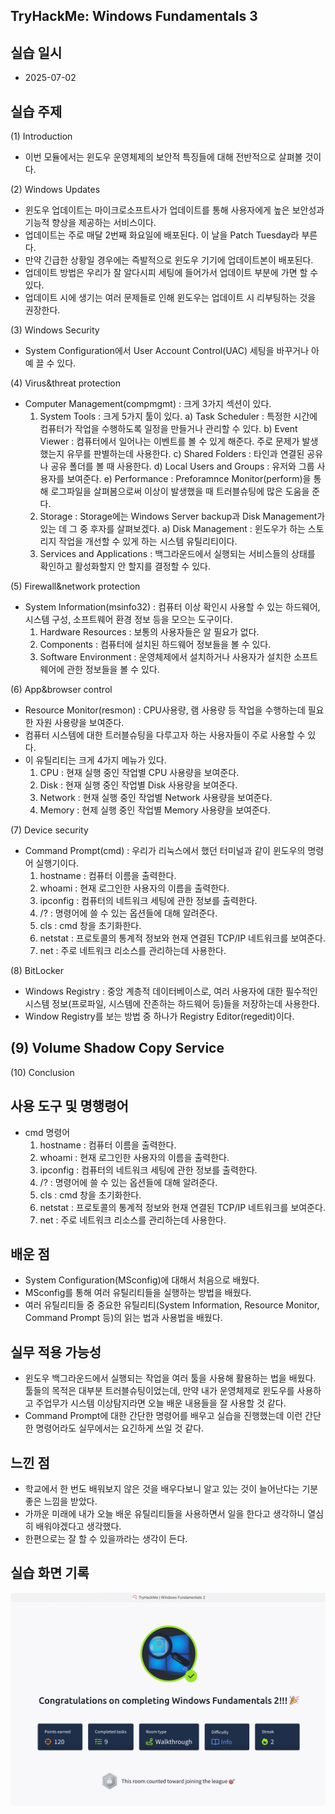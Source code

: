 ## TryHackMe: Windows Fundamentals 3


## 실습 일시
 - 2025-07-02


## 실습 주제
(1) Introduction
 - 이번 모듈에서는 윈도우 운영체제의 보안적 특징들에 대해 전반적으로  살펴볼 것이다.

(2) Windows Updates
 - 윈도우 업데이트는 마이크로소프트사가 업데이트를 통해 사용자에게 높은 보안성과 기능적 향상을 제공하는 서비스이다.
 - 업데이트는 주로 매달 2번째 화요일에 배포된다. 이 날을 Patch Tuesday라 부른다.
 - 만약 긴급한 상황일 경우에는 즉발적으로 윈도우 기기에 업데이트본이 배포된다.
 - 업데이트 방법은 우리가 잘 알다시피 세팅에 들어가서 업데이트 부분에 가면 할 수 있다.
 - 업데이트 시에 생기는 여러 문제들로 인해 윈도우는 업데이트 시 리부팅하는 것을 권장한다.
  
(3) Windows Security
 - System Configuration에서 User Account Control(UAC) 세팅을 바꾸거나 아예 끌 수 있다.

(4) Virus&threat protection
 - Computer Management(compmgmt) : 크게 3가지 섹션이 있다.
   1) System Tools : 크게 5가지 툴이 있다.
      a) Task Scheduler : 특정한 시간에 컴퓨터가 작업을 수행하도록 일정을 만들거나 관리할 수 있다.
      b) Event Viewer : 컴퓨터에서 일어나는 이벤트를 볼 수 있게 해준다. 주로 문제가 발생했는지 유무를 판별하는데 사용한다.
      c) Shared Folders : 타인과 연결된 공유나 공유 폴더를 볼 때 사용한다.
      d) Local Users and Groups : 유저와 그룹 사용자를 보여준다.
      e) Performance : Preforamnce Monitor(perform)을 통해 로그파일을 살펴봄으로써 이상이 발생했을 때 트러블슈팅에 많은 도움을 준다.
   2) Storage : Storage에는 Windows Server backup과 Disk Management가 있는 데 그 중 후자를 살펴보겠다.
      a) Disk Management : 윈도우가 하는 스토리지 작업을 개선할 수 있게 하는 시스템 유틸리티이다.
   3) Services and Applications : 백그라운드에서 실행되는 서비스들의 상태를 확인하고 활성화할지 안 할지를 결정할 수 있다.  

(5) Firewall&network protection
 - System Information(msinfo32) : 컴퓨터 이상 확인시 사용할 수 있는 하드웨어, 시스템 구성, 소프트웨어 환경 정보 등을 모으는 도구이다.
   1) Hardware Resources : 보통의 사용자들은 알 필요가 없다.
   2) Components : 컴퓨터에 설치된 하드웨어 정보들을 볼 수 있다.
   3) Software Environment : 운영체제에서 설치하거나 사용자가 설치한 소프트웨어에 관한 정보들을 볼 수 있다.
   
(6) App&browser control
 - Resource Monitor(resmon) : CPU사용량, 램 사용량 등 작업을 수행하는데 필요한 자원 사용량을 보여준다.
 - 컴퓨터 시스템에 대한 트러블슈팅을 다루고자 하는 사용자들이 주로 사용할 수 있다.
 - 이 유틸리티는 크게 4가지 메뉴가 있다.
   1) CPU : 현재 실행 중인 작업별 CPU 사용량을 보여준다.
   2) Disk : 현재 실행 중인 작업별 Disk 사용량을 보여준다.
   3) Network : 현재 실행 중인 작업별 Network 사용량을 보여준다.
   4) Memory : 현제 실행 중인 작업별 Memory 사용량을 보여준다.

(7) Device security
 - Command Prompt(cmd) : 우리가 리눅스에서 했던 터미널과 같이 윈도우의 명령어 실행기이다.
   1) hostname : 컴퓨터 이름을 출력한다.
   2) whoami : 현재 로그인한 사용자의 이름을 출력한다.
   3) ipconfig : 컴퓨터의 네트워크 세팅에 관한 정보를 출력한다.
   4) /? : 명령어에 쓸 수 있는 옵션들에 대해 알려준다.
   5) cls : cmd 창을 초기화한다.
   6) netstat : 프로토콜의 통계적 정보와 현재 연결된 TCP/IP 네트워크를 보여준다.
   7) net : 주로 네트워크 리소스를 관리하는데 사용한다. 
   
(8) BitLocker
 - Windows Registry : 중앙 계층적 데이터베이스로, 여러 사용자에 대한 필수적인 시스템 정보(프로파일, 시스템에 잔존하는 하드웨어 등)들을 저장하는데 사용한다.
 - Window Registry를 보는 방법 중 하나가 Registry Editor(regedit)이다.  
   
(9) Volume Shadow Copy Service
 - 

(10) Conclusion


## 사용 도구 및 명행령어   
 - cmd 명령어
   1) hostname : 컴퓨터 이름을 출력한다.
   2) whoami : 현재 로그인한 사용자의 이름을 출력한다.
   3) ipconfig : 컴퓨터의 네트워크 세팅에 관한 정보를 출력한다.
   4) /? : 명령어에 쓸 수 있는 옵션들에 대해 알려준다.
   5) cls : cmd 창을 초기화한다.
   6) netstat : 프로토콜의 통계적 정보와 현재 연결된 TCP/IP 네트워크를 보여준다.
   7) net : 주로 네트워크 리소스를 관리하는데 사용한다. 
   


## 배운 점
 - System Configuration(MSconfig)에 대해서 처음으로 배웠다. 
 - MSconfig를 통해 여러 유틸리티들을 실행하는 방법을 배웠다.
 - 여러 유틸리티들 중 중요한 유틸리티(System Information, Resource Monitor, Command Prompt 등)의 읽는 법과 사용법을 배웠다.
   


## 실무 적용 가능성
 - 윈도우 백그라운드에서 실행되는 작업을 여러 툴을 사용해 활용하는 법을 배웠다. 툴들의 목적은 대부분 트러블슈팅이었는데, 만약 내가 운영체제로 윈도우를 사용하고 주업무가 시스템 이상탐지라면 오늘 배운 내용들을 잘 사용할 것 같다.
 - Command Prompt에 대한 간단한 명령어를 배우고 실습을 진행했는데 이런 간단한 명령어라도 실무에서는 요긴하게 쓰일 것 같다.


## 느낀 점
 - 학교에서 한 번도 배워보지 않은 것을 배우다보니 알고 있는 것이 늘어난다는 기분 좋은 느낌을 받았다.
 - 가까운 미래에 내가 오늘 배운 유틸리티들을 사용하면서 일을 한다고 생각하니 열심히 배워야겠다고 생각했다.
 - 한편으로는 잘 할 수 있을까라는 생각이 든다.

   
## 실습 화면 기록
![실습 결과](images/Windows_Fundamentals_2.png)
